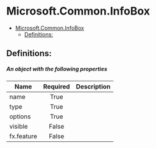<a name="microsoft-common-infobox"></a>
# Microsoft.Common.InfoBox
* [Microsoft.Common.InfoBox](#microsoft-common-infobox)
    * [Definitions:](#microsoft-common-infobox-definitions)

<a name="microsoft-common-infobox-definitions"></a>
## Definitions:
<a name="microsoft-common-infobox-definitions-an-object-with-the-following-properties"></a>
##### An object with the following properties
| Name | Required | Description
| ---|:--:|:--:|
|name|True|
|type|True|
|options|True|
|visible|False|
|fx.feature|False|
